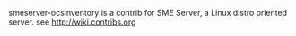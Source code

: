 smeserver-ocsinventory is a contrib for SME Server, a Linux distro oriented server. see http://wiki.contribs.org
